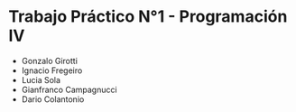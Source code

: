 # Trabajo Práctico N°1 - Programación IV
- Gonzalo Girotti
- Ignacio Fregeiro
- Lucia Sola
- Gianfranco Campagnucci
- Dario Colantonio

